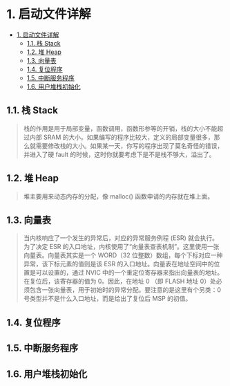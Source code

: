 # 1. 启动文件详解

- [1. 启动文件详解](#1-启动文件详解)
  - [1.1. 栈 Stack](#11-栈-stack)
  - [1.2. 堆 Heap](#12-堆-heap)
  - [1.3. 向量表](#13-向量表)
  - [1.4. 复位程序](#14-复位程序)
  - [1.5. 中断服务程序](#15-中断服务程序)
  - [1.6. 用户堆栈初始化](#16-用户堆栈初始化)

## 1.1. 栈 Stack
> 栈的作用是用于局部变量，函数调用，函数形参等的开销，栈的大小不能超过内部 SRAM 的大小。如果编写的程序比较大，定义的局部变量很多，那么就需要修改栈的大小。如果某一天，你写的程序出现了莫名奇怪的错误，并进入了硬 fault 的时候，这时你就要考虑下是不是栈不够大，溢出了。

## 1.2. 堆 Heap
> 堆主要用来动态内存的分配，像 malloc() 函数申请的内存就在堆上面。

## 1.3. 向量表
> 当内核响应了一个发生的异常后，对应的异常服务例程 (ESR) 就会执行。为了决定 ESR 的入口地址，内核使用了“向量表查表机制”。这里使用一张向量表。向量表其实是一个 WORD（32 位整数）数组，每个下标对应一种异常，该下标元素的值则是该 ESR 的入口地址。向量表在地址空间中的位置是可以设置的，通过 NVIC 中的一个重定位寄存器来指出向量表的地址。在复位后，该寄存器的值为 0。因此，在地址 0 （即 FLASH 地址 0）处必须包含一张向量表，用于初始时的异常分配。要注意的是这里有个另类：0 号类型并不是什么入口地址，而是给出了复位后 MSP 的初值。

## 1.4. 复位程序

## 1.5. 中断服务程序

## 1.6. 用户堆栈初始化
